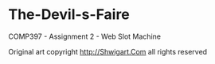 # The-Devil-s-Faire
COMP397 - Assignment 2 - Web Slot Machine


Original art copyright http://Shwigart.Com all rights reserved
